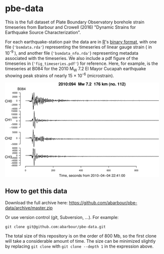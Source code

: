 # pbe-data

This is the full dataset of Plate Boundary Observatory borehole strain timeseries from Barbour and Crowell (2016) "Dynamic Strains for Earthquake Source Characterization".

For each earthquake-station pair the data are in [R](https://www.r-project.org/)'s
[binary format](https://stat.ethz.ch/R-manual/R-devel/library/base/html/save.html), with one
file (`'bsmdata.rda'`) representing the timeseries of linear gauge strain ( in 10<sup>-9 </sup>), and another 
file (`'bsmdata_nfo.rda'`) representing metadata associated with the timeseries. We also include a
pdf figure of the timeseries in (`'fig_timeseries.pdf'`) for reference. Here, for example, is the timeseries at B084 for the
2010 M<sub>W</sub> 7.2 El Mayor Cucapah earthquake
showing peak strains of nearly 15 &#215; 10<sup>-6</sup> (microstrain).

![B084-El Mayor](example.png)

## How to get this data

Download the full archive here: https://github.com/abarbour/pbe-data/archive/master.zip

Or use version control (git, Subversion, ...). For example:

	git clone git@github.com:abarbour/pbe-data.git

The total size of this repository is on the order of 800 Mb, so the first clone will take a considerable amount of time. The size can be minimized slightly 
by replacing `git clone` with `git clone --depth 1` in the expression above.
